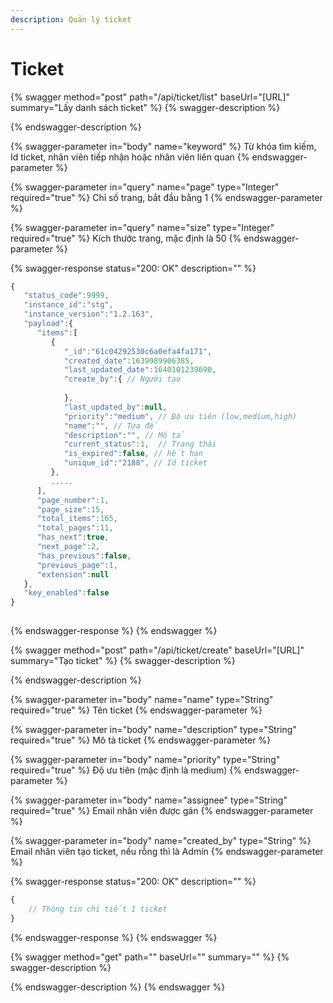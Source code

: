 ```yaml
---
description: Quản lý ticket
---
```


# Ticket

{% swagger method="post" path="/api/ticket/list" baseUrl="[URL]" summary="Lấy danh sách ticket" %}
{% swagger-description %}

{% endswagger-description %}

{% swagger-parameter in="body" name="keyword" %}
Từ khóa tìm kiếm, Id ticket, nhân viên tiếp nhận hoặc nhân viên liên quan
{% endswagger-parameter %}

{% swagger-parameter in="query" name="page" type="Integer" required="true" %}
Chỉ số trang, bắt đầu bằng 1
{% endswagger-parameter %}

{% swagger-parameter in="query" name="size" type="Integer" required="true" %}
Kích thước trang, mặc định là 50
{% endswagger-parameter %}

{% swagger-response status="200: OK" description="" %}
```javascript
{
   "status_code":9999,
   "instance_id":"stg",
   "instance_version":"1.2.163",
   "payload":{
      "items":[
         {
            "_id":"61c04292530c6a0efa4fa171",
            "created_date":1639989906385,
            "last_updated_date":1640101239690,
            "create_by":{ // Người tạo
               
            },
            "last_updated_by":null,
            "priority":"medium", // Độ ưu tiên (low,medium,high)
            "name":"", // Tựa đề
            "description":"", // Mô tả
            "current_status":1,  // Trạng thái
            "is_expired":false, // hết hạn
            "unique_id":"2188", // Id ticket
         },
         .....
      ],
      "page_number":1,
      "page_size":15,
      "total_items":165,
      "total_pages":11,
      "has_next":true,
      "next_page":2,
      "has_previous":false,
      "previous_page":1,
      "extension":null
   },
   "key_enabled":false
}
            
```
{% endswagger-response %}
{% endswagger %}

{% swagger method="post" path="/api/ticket/create" baseUrl="[URL]" summary="Tạo ticket" %}
{% swagger-description %}

{% endswagger-description %}

{% swagger-parameter in="body" name="name" type="String" required="true" %}
Tên ticket
{% endswagger-parameter %}

{% swagger-parameter in="body" name="description" type="String" required="true" %}
Mô tả ticket
{% endswagger-parameter %}

{% swagger-parameter in="body" name="priority" type="String" required="true" %}
Độ ưu tiên (mặc định là medium)
{% endswagger-parameter %}

{% swagger-parameter in="body" name="assignee" type="String" required="true" %}
Email nhân viên được gán
{% endswagger-parameter %}

{% swagger-parameter in="body" name="created_by" type="String" %}
Email nhân viên tạo ticket, nếu rỗng thì là Admin 
{% endswagger-parameter %}

{% swagger-response status="200: OK" description="" %}
```javascript
{
    // Thông tin chi tiết 1 ticket
}
```
{% endswagger-response %}
{% endswagger %}

{% swagger method="get" path="" baseUrl="" summary="" %}
{% swagger-description %}

{% endswagger-description %}
{% endswagger %}
